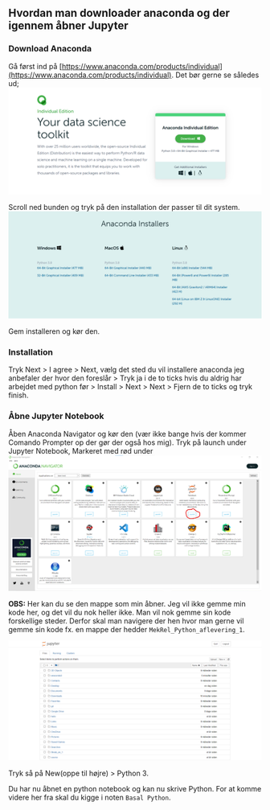 
## Hvordan man downloader anaconda og der igennem åbner Jupyter

### Download Anaconda

Gå først ind på [https://www.anaconda.com/products/individual](https://www.anaconda.com/products/individual). Det bør gerne se således ud;
![](2021-07-10-17-14-27.png)

Scroll ned bunden og tryk på den installation der passer til dit system. 
![](2021-07-10-17-17-49.png)

Gem installeren og kør den. 

### Installation

Tryk Next > I agree > Next, vælg det sted du vil installere anaconda jeg anbefaler der hvor den foreslår > Tryk ja i de to ticks hvis du aldrig har arbejdet med python før > Install > Next > Next > Fjern de to ticks og tryk finish.


### Åbne Jupyter Notebook
Åben Anaconda Navigator og kør den (vær ikke bange hvis der kommer Comando Prompter op der gør der også hos mig). Tryk på launch under Jupyter Notebook, Markeret med rød under
![](2021-07-10-17-34-55.png)

**OBS​:** Her kan du se den mappe som min åbner. Jeg vil ikke gemme min kode her, og det vil du nok heller ikke. Man vil nok gemme sin kode forskellige steder. Derfor skal man navigere der hen hvor man gerne vil gemme sin kode fx. en mappe der hedder `MekRel_Python_aflevering_1`.

![](2021-07-10-17-36-23.png)

Tryk så på New(oppe til højre) > Python 3. 

Du har nu åbnet en python notebook og kan nu skrive Python. For at komme videre her fra skal du kigge i noten `Basal Python`.